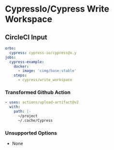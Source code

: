 # CypressIo/Cypress Write Workspace

## CircleCI Input

```yaml
orbs:
  cypress: cypress-io/cypress@x.y
jobs:
  cypress-example:
    docker:
      - image: 'cimg/base:stable'
    steps:
      - cypress/write_workspace
```

### Transformed Github Action

```yaml
- uses: actions/upload-artifact@v2
  with: 
    path: |-
      ~/project
      ~/.cache/Cypress
```

### Unsupported Options

- None
